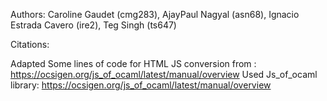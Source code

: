 Authors: Caroline Gaudet (cmg283), AjayPaul Nagyal (asn68), Ignacio Estrada Cavero (ire2), Teg Singh (ts647)

Citations:

Adapted Some lines of code for HTML JS conversion from : https://ocsigen.org/js_of_ocaml/latest/manual/overview
Used Js_of_ocaml library: https://ocsigen.org/js_of_ocaml/latest/manual/overview